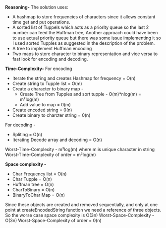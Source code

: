 **Reasoning-**
The solution uses:
 - A hashmap to store frequencies of characters since it allows constant time get and put operations.
 - A sorted list of Tuppels which acts as a priority queue so the last 2 number can feed the Huffman tree, Another approach could have been to use actual priority queue but there was some issue implementing it so I used sorted Tupples as suggested in the description of the problem.
- A tree to implement Huffman encoding
- Two maps to store character to binary representation and vice versa to fast look for encoding and decoding.


**Time-Complexity-**
For encoding 
- Iterate the string and creates Hashmap for frequency = O(n)
- Create string to Tupple list = O(m)
- Create a character to binary map -
  - Create Tree from Tupples and sort tupple - O(m)*nlog(m) = m²log(m)
  - Add value to map = 0(m)
- Create encoded string = 0(n)
- Create binary to charcter string = 0(n)

For decoding - 
- Spliting = O(n)
- Iterating Decode array and decoding = O(n)

Worst-Time-Complexity - m²log(m) where m is unique character in string
Worst-Time-Complexity of order = m²log(m)

**Space complexity -**
- Char Frequency list = O(n)
- Char Tupple = O(n)
- Huffman tree = O(n)
- CharToBinary = O(n)
- BinaryToChar Map = O(n)

Since these objects are created and removed sequentially, and only at one point at createEncodedString function we need a reference of three objects. So the worse case space complexity is O(3n)
Worst-Space-Complexity - O(3n)
Worst-Space-Complexity of order = 0(n)